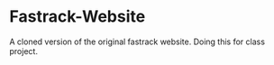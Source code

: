 # Fastrack-Website
 A cloned version of the original fastrack website. Doing this for class project.
